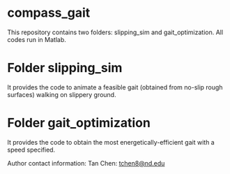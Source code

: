 # compass_gait
This repository contains two folders: slipping_sim and gait_optimization. All codes run in Matlab.

# Folder slipping_sim 
It provides the code to animate a feasible gait (obtained from no-slip rough surfaces) walking on slippery ground.

# Folder gait_optimization
It provides the code to obtain the most energetically-efficient gait with a speed specified.

Author contact information:
Tan Chen: tchen8@nd.edu
